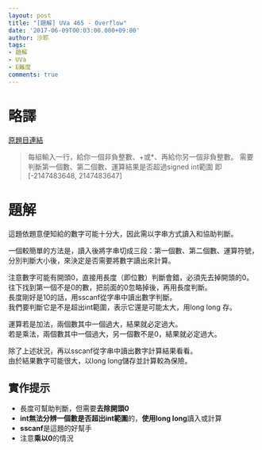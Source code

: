 ```yaml
---
layout: post
title: "[題解] UVa 465 - Overflow"
date: '2017-06-09T00:03:00.000+09:00'
author: 沙耶
tags:
- 題解
- UVa
- E難度
comments: true
---
```


# 略譯

[原題目連結](https://uva.onlinejudge.org/index.php?option=com_onlinejudge&Itemid=8&page=show_problem&category=24&problem=406)

> 每組輸入一行，給你一個非負整數、+或*、再給你另一個非負整數。
需要判斷第一個數、第二個數、運算結果是否超過signed int範圍
即 [-2147483648, 2147483647]


# 題解

這題依題意便知給的數字可能十分大，因此需以字串方式讀入和協助判斷。

一個較簡單的方法是，讀入後將字串切成三段：第一個數、第二個數、運算符號，  
分別判斷大小後，來決定是否需要將數字讀出來計算。

注意數字可能有開頭0，直接用長度（即位數）判斷會錯，必須先去掉開頭的0。  
往下找到第一個不是0的數，把前面的0忽略掉後，再用長度判斷。  
長度剛好是10的話，用sscanf從字串中讀出數字判斷。  
我們要判斷它是不是超出int範圍，表示它還是可能太大，用long long 存。

運算若是加法，兩個數其中一個過大，結果就必定過大。  
若是乘法，兩個數其中一個過大，另一個數不是0，結果就必定過大。

除了上述狀況，再以sscanf從字串中讀出數字計算結果看看。  
由於結果數字可能很大，以long long儲存並計算較為保險。

## 實作提示

- 長度可幫助判斷，但需要**去除開頭0**
- **int無法分辨一個數是否超出int範圍**的，**使用long long**讀入或計算
- **sscanf**是這題的好幫手
- 注意**乘以0**的情況